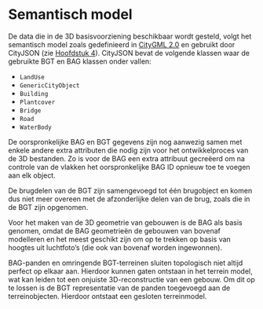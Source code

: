 # Semantisch model

De data die in de 3D basisvoorziening beschikbaar wordt gesteld, volgt het semantisch model zoals gedefinieerd in [CityGML 2.0](https://www.ogc.org/standards/citygml) en gebruikt door CityJSON (zie [Hoofdstuk 4](#formaat)). CityJSON bevat de volgende klassen waar de gebruikte BGT en BAG klassen onder vallen:

- `LandUse`
- `GenericCityObject`
- `Building`
- `Plantcover`
- `Bridge`
- `Road`
- `WaterBody`

De oorspronkelijke BAG en BGT gegevens zijn nog aanwezig samen met enkele andere extra attributen die nodig zijn voor het ontwikkelproces van de 3D bestanden. Zo is voor de BAG een extra attribuut gecreëerd om na controle van de vlakken het oorspronkelijke BAG ID opnieuw toe te voegen aan elk object. 

De brugdelen van de BGT zijn samengevoegd tot één brugobject en komen dus niet meer overeen met de afzonderlijke delen van de brug, zoals die in de BGT zijn opgenomen. 

Voor het maken van de 3D geometrie van gebouwen is de BAG als basis genomen, omdat de BAG geometrieën de gebouwen van bovenaf modelleren en het meest geschikt zijn om op te trekken op basis van hoogtes uit luchtfoto’s (die ook van bovenaf worden ingewonnen). 

BAG-panden en omringende BGT-terreinen sluiten topologisch niet altijd perfect op elkaar aan. Hierdoor kunnen gaten ontstaan in het terrein model, wat kan leiden tot een onjuiste 3D-reconstructie van een gebouw. Om dit op te lossen is de BGT representatie van de panden toegevoegd aan de terreinobjecten. Hierdoor ontstaat een gesloten terreinmodel.
